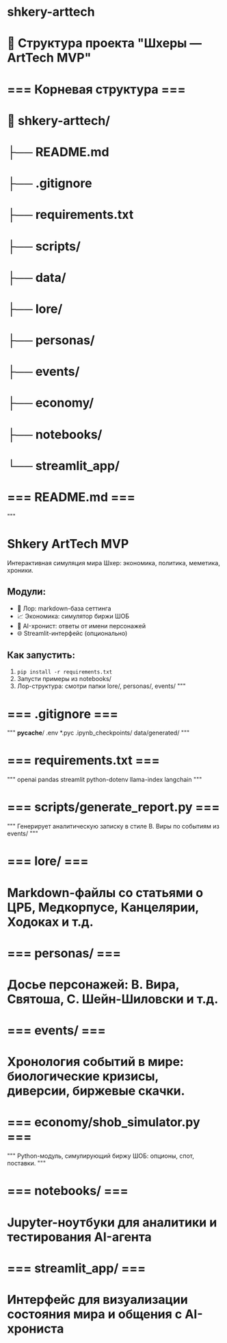 # shkery-arttech

# 📁 Структура проекта "Шхеры — ArtTech MVP"

# === Корневая структура ===
# 📁 shkery-arttech/
# ├── README.md
# ├── .gitignore
# ├── requirements.txt
# ├── scripts/
# ├── data/
# ├── lore/
# ├── personas/
# ├── events/
# ├── economy/
# ├── notebooks/
# └── streamlit_app/


# === README.md ===
"""
# Shkery ArtTech MVP

Интерактивная симуляция мира Шхер: экономика, политика, меметика, хроники.

## Модули:
- 💾 Лор: markdown-база сеттинга
- 📈 Экономика: симулятор биржи ШОБ
- 🤖 AI-хронист: ответы от имени персонажей
- 🌐 Streamlit-интерфейс (опционально)

## Как запустить:
1. `pip install -r requirements.txt`
2. Запусти примеры из notebooks/
3. Лор-структура: смотри папки lore/, personas/, events/
"""


# === .gitignore ===
"""
__pycache__/
.env
*.pyc
.ipynb_checkpoints/
data/generated/
"""


# === requirements.txt ===
"""
openai
pandas
streamlit
python-dotenv
llama-index
langchain
"""


# === scripts/generate_report.py ===
"""
Генерирует аналитическую записку в стиле В. Виры по событиям из events/
"""

# === lore/ ===
# Markdown-файлы со статьями о ЦРБ, Медкорпусе, Канцелярии, Ходоках и т.д.

# === personas/ ===
# Досье персонажей: В. Вира, Святоша, С. Шейн-Шиловски и т.д.

# === events/ ===
# Хронология событий в мире: биологические кризисы, диверсии, биржевые скачки.

# === economy/shob_simulator.py ===
"""
Python-модуль, симулирующий биржу ШОБ: опционы, спот, поставки.
"""

# === notebooks/ ===
# Jupyter-ноутбуки для аналитики и тестирования AI-агента

# === streamlit_app/ ===
# Интерфейс для визуализации состояния мира и общения с AI-хрониста
